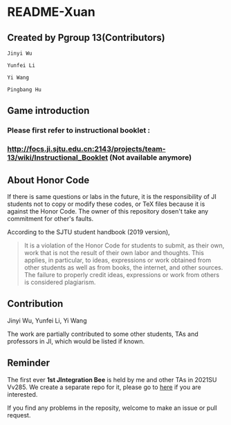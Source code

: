 # README-Xuan

## Created by Pgroup 13(Contributors)


	Jinyi Wu
	
	Yunfei Li
	
	Yi Wang
	
	Pingbang Hu

## Game introduction

### 	Please first refer to instructional booklet :

### 	http://focs.ji.sjtu.edu.cn:2143/projects/team-13/wiki/Instructional_Booklet (Not available anymore)

## About Honor Code

If there is same questions or labs in the future, it is the responsibility of JI students not to copy or modify these codes, or TeX files because it is against the Honor Code. The owner of this repository dosen't take any commitment for other's faults.

According to the SJTU student handbook (2019 version),

> It is a violation of the Honor Code for students to submit, as their own, work that is not the result of their own labor and thoughts. This applies, in particular, to ideas, expressions or work obtained from other students as well as from books, the internet, and other sources. The failure to properly credit ideas, expressions or work from others is considered plagiarism.

## Contribution

Jinyi Wu, Yunfei Li, Yi Wang

The work are partially contributed to some other students, TAs and professors in JI, which would be listed if known.

## Reminder

The first ever **1st JIntegration Bee** is held by me and other TAs in 2021SU Vv285. We create a separate repo for it, please go to [here](https://github.com/sleepymalc/UM-JI-IntegrationBee) if you are interested.

If you find any problems in the reposity, welcome to make an issue or pull request.

